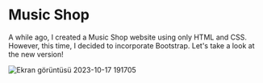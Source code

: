 # Music Shop
A while ago,  I created a Music Shop website using only HTML and CSS. However, this time, I decided to incorporate Bootstrap. Let's take a look at the new version!

![Ekran görüntüsü 2023-10-17 191705](https://github.com/ayfersahinn/Web-development/assets/56173267/54b24783-5577-4148-9833-e768757e35b1)

